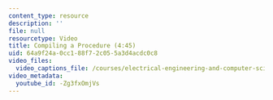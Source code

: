 ```yaml
---
content_type: resource
description: ''
file: null
resourcetype: Video
title: Compiling a Procedure (4:45)
uid: 64a9f24a-0cc1-88f7-2c05-5a3d4acdc0c8
video_files:
  video_captions_file: /courses/electrical-engineering-and-computer-science/6-004-computation-structures-spring-2017/c12/c12s2/c12s2v4/compiling-a-procedure-4-45-/-Zg3fxOmjVs.vtt
video_metadata:
  youtube_id: -Zg3fxOmjVs
---
```

